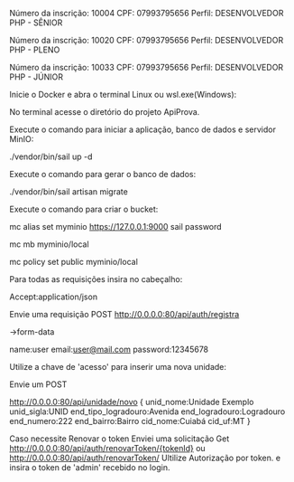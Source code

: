 Número da inscrição: 10004
CPF: 07993795656
Perfil: DESENVOLVEDOR PHP - SÊNIOR

Número da inscrição: 10020
CPF: 07993795656
Perfil: DESENVOLVEDOR PHP - PLENO

Número da inscrição: 10033
CPF: 07993795656
Perfil: DESENVOLVEDOR PHP - JÚNIOR

Inicie o Docker e abra o terminal Linux ou wsl.exe(Windows):

No terminal acesse o diretório do projeto ApiProva.

Execute o comando para iniciar a aplicação, banco de dados e servidor MinIO:

./vendor/bin/sail up -d

Execute o comando para gerar o banco de dados:

./vendor/bin/sail artisan migrate

Execute o comando para criar o bucket:

mc alias set myminio https://127.0.0.1:9000 sail password

mc mb myminio/local

mc policy set public myminio/local

Para todas as requisições insira no cabeçalho:

Accept:application/json

Envie uma requisição POST 
http://0.0.0.0:80/api/auth/registra

->form-data

name:user
email:user@mail.com
password:12345678

Utilize a chave de 'acesso' para inserir uma nova unidade:

Envie um POST

http://0.0.0.0:80/api/unidade/novo
{
unid_nome:Unidade Exemplo
unid_sigla:UNID
end_tipo_logradouro:Avenida
end_logradouro:Logradouro
end_numero:222
end_bairro:Bairro
cid_nome:Cuiabá
cid_uf:MT
}

Caso necessite Renovar o token
Enviei uma solicitação Get
http://0.0.0.0:80/api/auth/renovarToken/{tokenId}
ou
http://0.0.0.0:80/api/auth/renovarToken/
Ultilize Autorização por token. e insira o token de 'admin' recebido no login.
